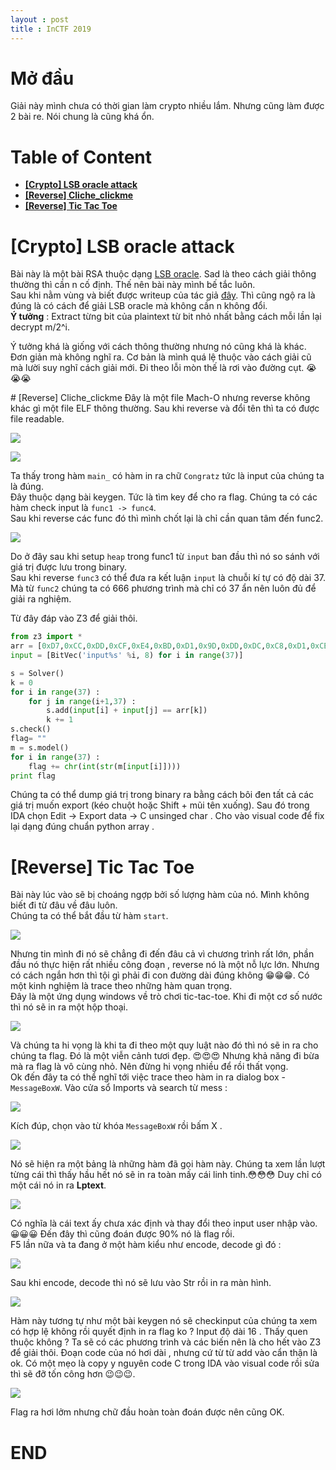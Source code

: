 ```yaml
---
layout : post 
title : InCTF 2019  
---  
```


# Mở đầu  
Giải này mình chưa có thời gian làm crypto nhiều lắm. Nhưng cũng làm được 2 bài re. Nói chung là cũng khá ổn.  

# Table of Content  
 - [**[Crypto] LSB oracle attack**](#wu1)    
 - [**[Reverse] Cliche_clickme**](#wu2)  
 - [**[Reverse] Tic Tac Toe**](#wu3)  

<a name="wu1">  
</a>  

# [Crypto] LSB oracle attack 
Bài này là một bài RSA thuộc dạng [LSB oracle](https://crypto.stackexchange.com/questions/11053/rsa-least-significant-bit-oracle-attack). Sad là theo cách giải thông thường thì cần n cố định. Thế nên bài này mình bế tắc luôn.  
Sau khi nằm vùng và biết được writeup của tác giả [đây](https://github.com/ashutosh1206/Crypton/tree/master/RSA-encryption/Attack-LSBit-Oracle-variant). Thì cũng ngộ ra là đúng là có cách để giải LSB oracle mà không cần n không đổi.  
**Ý tưởng** : Extract từng bit của plaintext từ bit nhỏ nhất bằng cách mỗi lần lại decrypt m/2^i.  

Ý tưởng khá là giống với cách thông thường nhưng nó cũng khá là khác. Đơn giản mà không nghĩ ra. Cơ bản là mình quá lệ thuộc vào cách giải cũ mà lười suy nghĩ cách giải mới. Đi theo lỗi mòn thế là rơi vào đường cụt.  😭😭😭   


<a name="wu2">  
</a> 
# [Reverse] Cliche_clickme  
Đây là một file Mach-O nhưng reverse không khác gì một file ELF thông thường. Sau khi reverse và đổi tên thì ta có được file readable.  

![](/re/ctf/InCTF/cliche/hinh1.PNG)  

![](/re/ctf/InCTF/cliche/hinh2.PNG)   

Ta thấy trong hàm ```main_``` có hàm in ra chữ ```Congratz``` tức là input của chúng ta là đúng.  
Đây thuộc dạng bài keygen. Tức là tìm key để cho ra flag. Chúng ta có các hàm check input là ```func1 -> func4```.  
Sau khi reverse các func đó thì mình chốt lại là chỉ cần quan tâm đến func2.  

![](/re/ctf/InCTF/cliche/hinh3.PNG)  

Do ở đây sau khi setup ```heap``` trong func1 từ ```input``` ban đầu thì nó so sánh với giá trị được lưu trong binary.  
Sau khi reverse ```func3``` có thể đưa ra kết luận ```input``` là chuỗi kí tự có độ dài 37. Mà từ ```func2``` chúng ta có 666 phương trình mà chỉ có 37 ẩn nên luôn đủ để giải ra nghiệm.  

Từ đây đáp vào Z3 để giải thôi.  

```python
from z3 import * 
arr = [0xD7,0xCC,0xDD,0xCF,0xE4,0xBD,0xD1,0x9D,0xDD,0xDC,0xC8,0xD1,0xCE,0x9A,0x9A,0xC8,0xD5,0x99,0xDD,0xC8,0x99,0xCF,0xC8,0xE0,0x99,0xDB,0xD4,0xC8,0xE0,0x9D,0xDC,0xC8,0xD2,0xDD,0xA8,0xE6,0xD1,0xE2,0xD4,0xE9,0xC2,0xD6,0xA2,0xE2,0xE1,0xCD,0xD6,0xD3,0x9F,0x9F,0xCD,0xDA,0x9E,0xE2,0xCD,0x9E,0xD4,0xCD,0xE5,0x9E,0xE0,0xD9,0xCD,0xE5,0xA2,0xE1,0xCD,0xD7,0xE2,0xAD,0xEB,0xD7,0xC9,0xDE,0xB7,0xCB,0x97,0xD7,0xD6,0xC2,0xCB,0xC8,0x94,0x94,0xC2,0xCF,0x93,0xD7,0xC2,0x93,0xC9,0xC2,0xDA,0x93,0xD5,0xCE,0xC2,0xDA,0x97,0xD6,0xC2,0xCC,0xD7,0xA2,0xE0,0xDA,0xEF,0xC8,0xDC,0xA8,0xE8,0xE7,0xD3,0xDC,0xD9,0xA5,0xA5,0xD3,0xE0,0xA4,0xE8,0xD3,0xA4,0xDA,0xD3,0xEB,0xA4,0xE6,0xDF,0xD3,0xEB,0xA8,0xE7,0xD3,0xDD,0xE8,0xB3,0xF1,0xE1,0xBA,0xCE,0x9A,0xDA,0xD9,0xC5,0xCE,0xCB,0x97,0x97,0xC5,0xD2,0x96,0xDA,0xC5,0x96,0xCC,0xC5,0xDD,0x96,0xD8,0xD1,0xC5,0xDD,0x9A,0xD9,0xC5,0xCF,0xDA,0xA5,0xE3,0xCF,0xE3,0xAF,0xEF,0xEE,0xDA,0xE3,0xE0,0xAC,0xAC,0xDA,0xE7,0xAB,0xEF,0xDA,0xAB,0xE1,0xDA,0xF2,0xAB,0xED,0xE6,0xDA,0xF2,0xAF,0xEE,0xDA,0xE4,0xEF,0xBA,0xF8,0xBC,0x88,0xC8,0xC7,0xB3,0xBC,0xB9,0x85,0x85,0xB3,0xC0,0x84,0xC8,0xB3,0x84,0xBA,0xB3,0xCB,0x84,0xC6,0xBF,0xB3,0xCB,0x88,0xC7,0xB3,0xBD,0xC8,0x93,0xD1,0x9C,0xDC,0xDB,0xC7,0xD0,0xCD,0x99,0x99,0xC7,0xD4,0x98,0xDC,0xC7,0x98,0xCE,0xC7,0xDF,0x98,0xDA,0xD3,0xC7,0xDF,0x9C,0xDB,0xC7,0xD1,0xDC,0xA7,0xE5,0xA8,0xA7,0x93,0x9C,0x99,0x65,0x65,0x93,0xA0,0x64,0xA8,0x93,0x64,0x9A,0x93,0xAB,0x64,0xA6,0x9F,0x93,0xAB,0x68,0xA7,0x93,0x9D,0xA8,0x73,0xB1,0xE7,0xD3,0xDC,0xD9,0xA5,0xA5,0xD3,0xE0,0xA4,0xE8,0xD3,0xA4,0xDA,0xD3,0xEB,0xA4,0xE6,0xDF,0xD3,0xEB,0xA8,0xE7,0xD3,0xDD,0xE8,0xB3,0xF1,0xD2,0xDB,0xD8,0xA4,0xA4,0xD2,0xDF,0xA3,0xE7,0xD2,0xA3,0xD9,0xD2,0xEA,0xA3,0xE5,0xDE,0xD2,0xEA,0xA7,0xE6,0xD2,0xDC,0xE7,0xB2,0xF0,0xC7,0xC4,0x90,0x90,0xBE,0xCB,0x8F,0xD3,0xBE,0x8F,0xC5,0xBE,0xD6,0x8F,0xD1,0xCA,0xBE,0xD6,0x93,0xD2,0xBE,0xC8,0xD3,0x9E,0xDC,0xCD,0x99,0x99,0xC7,0xD4,0x98,0xDC,0xC7,0x98,0xCE,0xC7,0xDF,0x98,0xDA,0xD3,0xC7,0xDF,0x9C,0xDB,0xC7,0xD1,0xDC,0xA7,0xE5,0x96,0x96,0xC4,0xD1,0x95,0xD9,0xC4,0x95,0xCB,0xC4,0xDC,0x95,0xD7,0xD0,0xC4,0xDC,0x99,0xD8,0xC4,0xCE,0xD9,0xA4,0xE2,0x62,0x90,0x9D,0x61,0xA5,0x90,0x61,0x97,0x90,0xA8,0x61,0xA3,0x9C,0x90,0xA8,0x65,0xA4,0x90,0x9A,0xA5,0x70,0xAE,0x90,0x9D,0x61,0xA5,0x90,0x61,0x97,0x90,0xA8,0x61,0xA3,0x9C,0x90,0xA8,0x65,0xA4,0x90,0x9A,0xA5,0x70,0xAE,0xCB,0x8F,0xD3,0xBE,0x8F,0xC5,0xBE,0xD6,0x8F,0xD1,0xCA,0xBE,0xD6,0x93,0xD2,0xBE,0xC8,0xD3,0x9E,0xDC,0x9C,0xE0,0xCB,0x9C,0xD2,0xCB,0xE3,0x9C,0xDE,0xD7,0xCB,0xE3,0xA0,0xDF,0xCB,0xD5,0xE0,0xAB,0xE9,0xA4,0x8F,0x60,0x96,0x8F,0xA7,0x60,0xA2,0x9B,0x8F,0xA7,0x64,0xA3,0x8F,0x99,0xA4,0x6F,0xAD,0xD3,0xA4,0xDA,0xD3,0xEB,0xA4,0xE6,0xDF,0xD3,0xEB,0xA8,0xE7,0xD3,0xDD,0xE8,0xB3,0xF1,0x8F,0xC5,0xBE,0xD6,0x8F,0xD1,0xCA,0xBE,0xD6,0x93,0xD2,0xBE,0xC8,0xD3,0x9E,0xDC,0x96,0x8F,0xA7,0x60,0xA2,0x9B,0x8F,0xA7,0x64,0xA3,0x8F,0x99,0xA4,0x6F,0xAD,0xC5,0xDD,0x96,0xD8,0xD1,0xC5,0xDD,0x9A,0xD9,0xC5,0xCF,0xDA,0xA5,0xE3,0xD6,0x8F,0xD1,0xCA,0xBE,0xD6,0x93,0xD2,0xBE,0xC8,0xD3,0x9E,0xDC,0xA7,0xE9,0xE2,0xD6,0xEE,0xAB,0xEA,0xD6,0xE0,0xEB,0xB6,0xF4,0xA2,0x9B,0x8F,0xA7,0x64,0xA3,0x8F,0x99,0xA4,0x6F,0xAD,0xDD,0xD1,0xE9,0xA6,0xE5,0xD1,0xDB,0xE6,0xB1,0xEF,0xCA,0xE2,0x9F,0xDE,0xCA,0xD4,0xDF,0xAA,0xE8,0xD6,0x93,0xD2,0xBE,0xC8,0xD3,0x9E,0xDC,0xAB,0xEA,0xD6,0xE0,0xEB,0xB6,0xF4,0xA7,0x93,0x9D,0xA8,0x73,0xB1,0xD2,0xDC,0xE7,0xB2,0xF0,0xC8,0xD3,0x9E,0xDC,0xDD,0xA8,0xE6,0xB3,0xF1,0xBC]
input = [BitVec('input%s' %i, 8) for i in range(37)] 

s = Solver() 
k = 0 
for i in range(37) : 
    for j in range(i+1,37) :  
        s.add(input[i] + input[j] == arr[k])
        k += 1 
s.check() 
flag= ""
m = s.model() 
for i in range(37) : 
    flag += chr(int(str(m[input[i]]))) 
print flag 
```  

Chúng ta có thể dump giá trị trong binary ra bằng cách bôi đen tất cả các giá trị muốn export (kéo chuột hoặc Shift + mũi tên xuống). Sau đó trong IDA chọn Edit -> Export data -> C unsinged char . Cho vào visual code để fix lại dạng đúng chuẩn python array .  

<a name="wu3">  
</a>  

# [Reverse] Tic Tac Toe   
Bài này lúc vào sẽ bị choáng ngợp bởi số lượng hàm của nó. Mình không biết đi từ đâu về đâu luôn.  
Chúng ta có thể bắt đầu từ hàm ```start```.  

![](/re/ctf/InCTF/tictactoe/hinh1.PNG)  

Nhưng tin mình đi nó sẽ chẳng đi đến đâu cả vì chương trình rất lớn, phần đầu nó thực hiện rất nhiều công đoạn , reverse nó là một nỗ lực lớn. Nhưng có cách ngắn hơn thì tội gì phải đi con đường dài đúng không 😁😁😁. Có một kinh nghiệm là trace theo những hàm quan trọng.  
Đây là một ứng dụng windows về trò chơi tic-tac-toe. Khi đi một cơ số nước thì nó sẽ in ra một hộp thoại.  

![](/re/ctf/InCTF/tictactoe/hinh2.PNG)  

Và chúng ta hi vọng là khi ta đi theo một quy luật nào đó thì nó sẽ in ra cho chúng ta flag. Đó là một viễn cảnh tươi đẹp. 😍😍😍 Nhưng khả năng đi bừa mà ra flag là vô cùng nhỏ. Nên đừng hi vọng nhiều để rồi thất vọng.  
Ok đến đây ta có thể nghĩ tới việc trace theo hàm in ra dialog box - ```MessageBoxW```. Vào cửa sổ Imports và search từ mess :  

![](/re/ctf/InCTF/tictactoe/hinh3.PNG)  

Kích đúp, chọn vào từ khóa ```MessageBoxW``` rồi bấm X .  

![](/re/ctf/InCTF/tictactoe/hinh4.PNG)  

Nó sẽ hiện ra một bảng là những hàm đã gọi hàm này. Chúng ta xem lần lượt từng cái thì thấy hầu hết nó sẽ in ra toàn mấy cái linh tinh.😳😳😳 Duy chỉ có một cái nó in ra **Lptext**.  

![](/re/ctf/InCTF/tictactoe/hinh5.PNG)  

Có nghĩa là cái text ấy chưa xác định và thay đổi theo input user nhập vào. 😀😀😀 Đến đây thì cũng đoán được 90% nó là flag rồi.  
F5 lần nữa và ta đang ở một hàm kiểu như encode, decode gì đó :  

![](/re/ctf/InCTF/tictactoe/hinh6.PNG)  

Sau khi encode, decode thì nó sẽ lưu vào Str rồi in ra màn hình.  

![](/re/ctf/InCTF/tictactoe/hinh7.PNG)  

Hàm này tương tự như một bài keygen nó sẽ checkinput của chúng ta xem có hợp lệ không rồi quyết định in ra flag ko ? Input độ dài 16 . Thấy quen thuộc không ? Ta sẽ có các phương trình và các biến nên là cho hết vào Z3 để giải thôi. Đoạn code của nó hơi dài , nhưng cứ từ từ add vào cẩn thận là ok. Có một mẹo là copy y nguyên code C trong IDA vào visual code rồi sửa thì sẽ đỡ tốn công hơn 😉😉😉.  

![](/re/ctf/InCTF/tictactoe/hinh8.PNG)  

Flag ra hơi lởm nhưng chữ đầu hoàn toàn đoán được nên cũng OK.  

# END
